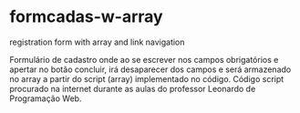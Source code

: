 # formcadas-w-array
registration form with array and link navigation

Formulário de cadastro onde ao se escrever nos campos obrigatórios e apertar no botão concluir, irá desaparecer dos campos e será armazenado no array a partir do script (array) implementado no código. Código script procurado na internet durante as aulas do professor Leonardo de Programação Web.